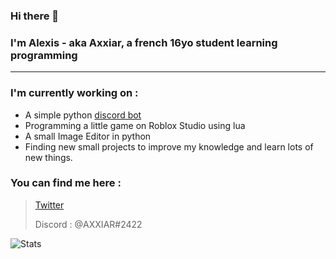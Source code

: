 ### Hi there 👋
### I'm Alexis - aka **Axxiar**, a french 16yo student learning programming
<hr>

### I'm currently working on :
- A simple python [discord bot]('https://github.com/Hypermario/TUMO-bot')
- Programming a little game on Roblox Studio using lua
- A small Image Editor in python
- Finding new small projects to improve my knowledge and learn lots of new things.

### You can find me here :
> [Twitter](https://twitter.com/Axxi4R)
> 
> Discord : @AXXIAR#2422

![Stats](https://github-readme-stats.vercel.app/api?username=axxiar)
